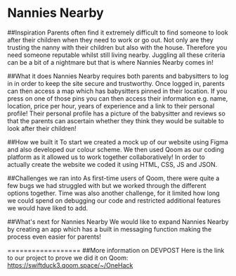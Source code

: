 Nannies Nearby
==================

##Inspiration
Parents often find it extremely difficult to find someone to look after their children when they need to work or go out. 
Not only are they trusting the nanny with their children but also with the house. 
Therefore you need someone reputable whilst still living nearby. 
Juggling all these criteria can be a bit of a nightmare but that is where Nannies Nearby comes in!


##What it does
Nannies Nearby requires both parents and babysitters to log in in order to keep the site secure and trustworthy. Once logged in, parents can then access a map which has babysitters pinned in their location. 
If you press on one of those pins you can then access their information e.g. name, location, price per hour, years of experience and a link to their personal profile! 
Their personal profile has a picture of the babysitter and reviews so that the parents can ascertain whether they think they would be suitable to look after their children!


##How we built it
To start we created a mock up of our website using Figma and also developed our colour scheme. 
We then used Qoom as our coding platform as it allowed us to work together collaboratively! In order to actually create the website we coded it using HTML, CSS, JS and JSON.


##Challenges we ran into
As first-time users of Qoom, there were quite a few bugs we had struggled with but we worked through the different options together. 
Time was also another challenge, for it limited how long we could spend on debugging our code and restricted additional features we would have liked to add.


##What's next for Nannies Nearby
We would like to expand Nannies Nearby by creating an app which has a built in messaging function making the process even easier for parents!

==================
##More information on DEVPOST
Here is the link to our project to prove we did it on Qoom:
https://swiftduck3.qoom.space/~/OneHack
